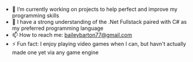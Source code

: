 - 🔭 I’m currently working on projects to help perfect and improve my programming skills
- 🌱 I have a strong understanding of the .Net Fullstack paired with C# as my preferred programming language
- 📫 How to reach me: baileybarton77@gmail.com
- ⚡ Fun fact: I enjoy playing video games when I can, but havn't actually made one yet via any game engine
